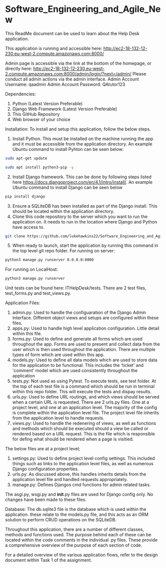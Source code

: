 # Software_Engineering_and_Agile_New
This ReadMe document can be used to learn about the Help Desk application.

This application is running and accessible here:
http://ec2-18-132-12-230.eu-west-2.compute.amazonaws.com:8000/

Admin page is accessible via the link at the bottom of the homepage, or directly here:
http://ec2-18-132-12-230.eu-west-2.compute.amazonaws.com:8000/admin/login/?next=/admin/
Please conduct all admin actions via the admin interface. 
Admin Account Username: qaadmin
Admin Account Password: QAtutor123

Dependencies:
1. Python (Latest Version Preferable)
2. Django Web Framework (Latest Version Preferable)
3. This GitHub Repository
4. Web browser of your choice

Installation:
To install and setup this application, follow the below steps.
1. Install Python. This must be installed on the machine running the app and it must be accessible from the application directory. An example Ubuntu command to install Pyhton can be seen below:
```bash
sudo apt-get update
```
```bash
sudo apt install python3-pip -y
```
2. Install Django framework. This can be done by following steps listed here https://docs.djangoproject.com/en/4.1/intro/install/. An example Ubuntu command to install Django can be seen below
```bash
pip install django
```
3. Ensure a SQLiteDB has been installed as part of the Django install. This should be located within the application directory.
4. Clone this code repository to the server which you want to run the application on. It needs to run in the location where Django and Python have access to. 
```bash
git clone https://github.com/lukehawkins22/Software_Engineering_and_Agile.git
```
5. When ready to launch, start the application by running this command in the top level git repo folder. 
For running on server:
```bash
python3 manage.py runserver 0.0.0.0:8000
```
For running on LocalHost:
```bash
python3 manage.py runserver 
```

Unit tests can be found here: ITHelpDesk/tests. There are 2 test files, test_forms.py and test_views.py.

Application Files:
1. admin.py: Used to handle the configuaration of the Django Admin Interface. Different object views and setups are configured within these files.
2. apps.py: Used to handle high level application configuration. Little detail within this file.
3. forms.py: Used to define and generate all forms which are used throughout the app. Forms are used to present and collect data from the user which is then used throughout the application. There are multiple types of form which are used within this app.
4. models.py: Used to define all data models which are used to store data for the application to be functional. This includes the 'ticket' and 'comment' model which are used consistently throughout the application
5. tests.py: Not used as using Pytest. To execute tests, see test folder. At the top of each test file is a command which should be run in terminal within this repo folder. This will execute the tests and dispay results. 
6. urls.py: Used to define URL routings, and which views should be served when a certain URL is requested. There are 2 urls.py files. One at a project level, and one at an application level. The majority of the config is complete within the application level file. The project level file inherits from the application level to handle requests.
7. views.py: Used to handle the redenering of views, as well as functions and methods which should be executed should a view be called or rendered based on a URL request. This is the file which is responsible for defing what should be rendered when a page is visitied. 

The below files are at a project level;
1. settings.py: Used to define project level config settings. This included things such as links to the application level files, as well as numerous Django configuration properties. 
2. urls.py: As discussed above, this handles inherits details from the application level file and handled requests appropriately. 
3. manage.py: Defines Djangos cmd functions for admin related tasks.

The asgi.py, wsgi.py and __init__.py files are used for Django config only. No changes have been made to these files. 

Database: The db.sqlite3 file is the database which is used within the application. these relate to the models.py file, and this acts as an ORM solution to perform CRUD operations on the SQLiteDB. 

Throughout this application, there are a number of different classes, methods and functions used. The purpose behind each of these can be located within the code comments in the individual .py files. These provide a comprehensive overview of the purpose of each section of code. 

For a detailed overview of the various application flows, refer to the design document within Task 1 of the assignment. 
